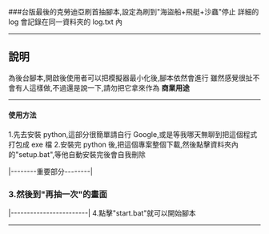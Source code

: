 ###台版最後的克勞迪亞刷首抽腳本,設定為刷到"海盜船+飛艇+沙蟲"停止
詳細的 log 會記錄在同一資料夾的 log.txt 內

---

## 說明

為後台腳本,開啟後使用者可以把模擬器最小化後,腳本依然會進行
雖然感覺很扯不會有人這樣做,不過還是說一下,請勿把它拿來作為 **商業用途**

---

#### 使用方法

1.先去安裝 python,這部分很簡單請自行 Google,或是等我哪天無聊到把這個程式打包成 exe 檔 2.安裝完 python 後,把這個專案整個下載,然後點擊資料夾內的"setup.bat",等他自動安裝完後會自我刪除

|--------重要部分--------|

### 3.然後到"再抽一次"的畫面

|------------------------| 4.點擊"start.bat"就可以開始腳本

---
